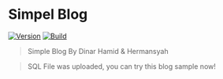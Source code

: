 # Simpel Blog

[![Version](https://img.shields.io/badge/Version-0.5-red.svg?maxAge=259200)]()
[![Build](https://img.shields.io/badge/build-testing-orange)]()

>Simple Blog By Dinar Hamid &amp; Hermansyah

>SQL File was uploaded, you can try this blog sample now!
